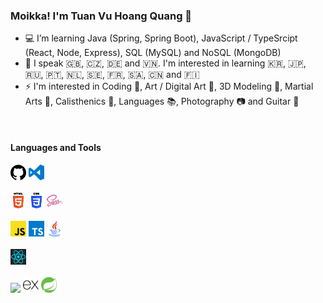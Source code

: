 ### Moikka! I'm Tuan Vu Hoang Quang 👋
- :computer: I’m learning Java (Spring, Spring Boot), JavaScript / TypeSrcipt (React, Node, Express), SQL (MySQL) and NoSQL (MongoDB)
- :blue_book: I speak :uk:, :czech_republic:, :de: and :vietnam:. I'm interested in learning :kr:, :jp:, :ru:, :portugal:, :netherlands:, :sweden:, :fr:, :saudi_arabia:, :cn: and :finland: 
- :zap: I'm interested in Coding :scroll:, Art / Digital Art :art:, 3D Modeling :sunrise_over_mountains:, Martial Arts :kimono:, Calisthenics :muscle:, Languages :books:, Photography :camera: and Guitar :musical_score:
<br>

#### Languages and Tools
<p>
  <code><img width="5%" src="img/github.svg"></code>
  <code><img width="5%" src="img/vscode.svg"></code>
  <br><br>
  <code><img width="5%" src="img/html.svg"></code>
  <code><img width="5%" src="img/css.svg"></code>
  <code><img width="5%" src="img/sass.svg"></code>
  <br><br>
  <code><img width="5%" src="img/javascript.svg"></code>
  <code><img width="5%" src="img/typescript.svg"></code>
  <code><img width="5%" src="img/java.svg"></code>
  <br><br>
  <code><img width="5%" src="img/react.svg"></code>
  <br><br>
  <code><img width="5%" src="img/node.svg"></code>
  <code><img width="5%" src="img/express.svg"></code>
  <code><img width="5%" src="img/spring.svg"></code>
</p>
<!--
**Niyutoraru/Niyutoraru** is a ✨ _special_ ✨ repository because its `README.md` (this file) appears on your GitHub profile.

Here are some ideas to get you started:

- 🔭 I’m currently working on ...
- 🌱 I’m currently learning ...
- 👯 I’m looking to collaborate on ...
- 🤔 I’m looking for help with ...
- 💬 Ask me about ...
- 📫 How to reach me: ...
- 😄 Pronouns: ...
- ⚡ Fun fact: ...
-->

